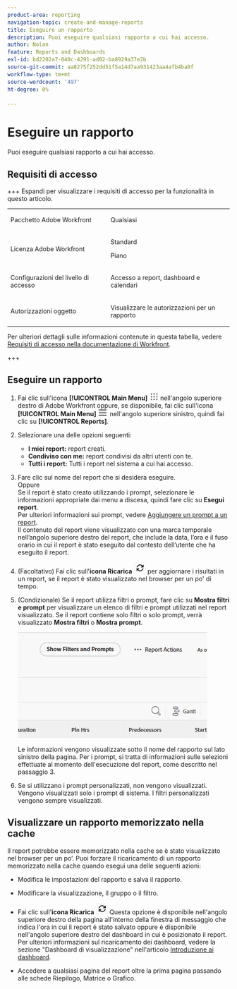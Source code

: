 ```yaml
---
product-area: reporting
navigation-topic: create-and-manage-reports
title: Eseguire un rapporto
description: Puoi eseguire qualsiasi rapporto a cui hai accesso.
author: Nolan
feature: Reports and Dashboards
exl-id: bd2202a7-040c-4291-ad02-ba8929a37e2b
source-git-commit: aa8275f252dd51f5a14d7aa931423aa4afb4ba8f
workflow-type: tm+mt
source-wordcount: '497'
ht-degree: 0%

---
```



# Eseguire un rapporto

Puoi eseguire qualsiasi rapporto a cui hai accesso.

<!-- Audited: 11/2024 -->

<!--
NOTE: ***Linked to Getting Started with Reporting.***This information is obsolete, because asynchronous timeline is not enabled for all customers (used to be included in the "Viewing a Cached Report" section): Some reports in Workfront can take a significant time to load. If your report takes longer than 30 seconds to load, your report is cached after it is finished loading, and a message is displayed in the upper-right corner of the page indicating that the report being viewed is a saved report from a specific time.

After a report is cached, it is available for the next 12 hours. Any user who runs the report (as described in "Running a Report") sees the cached report.)
-->

## Requisiti di accesso

+++ Espandi per visualizzare i requisiti di accesso per la funzionalità in questo articolo. 

<table style="table-layout:auto"> 
 <col> 
 <col> 
 <tbody> 
  <tr> 
   <td role="rowheader">Pacchetto Adobe Workfront</td> 
   <td> <p>Qualsiasi</p> </td> 
  </tr> 
  <tr> 
   <td role="rowheader">Licenza Adobe Workfront</td> 
   <td> 
      <p>Standard</p>
      <p>Piano</p>
   </td>
  </tr> 
  <tr> 
   <td role="rowheader">Configurazioni del livello di accesso</td> 
   <td> <p>Accesso a report, dashboard e calendari</p></td> 
  </tr> 
  <tr> 
   <td role="rowheader">Autorizzazioni oggetto</td> 
     <td> <p>Visualizzare le autorizzazioni per un rapporto</p></td> 
  </tr> 
 </tbody> 
</table>

Per ulteriori dettagli sulle informazioni contenute in questa tabella, vedere [Requisiti di accesso nella documentazione di Workfront](/help/quicksilver/administration-and-setup/add-users/access-levels-and-object-permissions/access-level-requirements-in-documentation.md).

+++

## Eseguire un rapporto

1. Fai clic sull&#39;icona **[!UICONTROL Main Menu]** ![Main Menu](/help/_includes/assets/main-menu-icon.png) nell&#39;angolo superiore destro di Adobe Workfront oppure, se disponibile, fai clic sull&#39;icona **[!UICONTROL Main Menu]** ![Main Menu](/help/_includes/assets/main-menu-icon-left-nav.png) nell&#39;angolo superiore sinistro, quindi fai clic su **[!UICONTROL Reports]**.

1. Selezionare una delle opzioni seguenti:

   * **I miei report:** report creati.
   * **Condiviso con me:** report condivisi da altri utenti con te.
   * **Tutti i report:** Tutti i report nel sistema a cui hai accesso.

1. Fare clic sul nome del report che si desidera eseguire.\
   Oppure\
   Se il report è stato creato utilizzando i prompt, selezionare le informazioni appropriate dai menu a discesa, quindi fare clic su **Esegui report**.\
   Per ulteriori informazioni sui prompt, vedere [Aggiungere un prompt a un report](../../../reports-and-dashboards/reports/creating-and-managing-reports/add-prompt-report.md).\
   Il contenuto del report viene visualizzato con una marca temporale nell’angolo superiore destro del report, che include la data, l’ora e il fuso orario in cui il report è stato eseguito dal contesto dell’utente che ha eseguito il report.

1. (Facoltativo) Fai clic sull&#39;**icona Ricarica** ![icona Ricarica](assets/unshimmed-report-refresh-icon.png) per aggiornare i risultati in un report, se il report è stato visualizzato nel browser per un po&#39; di tempo.

1. (Condizionale) Se il report utilizza filtri o prompt, fare clic su **Mostra filtri e prompt** per visualizzare un elenco di filtri e prompt utilizzati nel report visualizzato. Se il report contiene solo filtri o solo prompt, verrà visualizzato **Mostra filtri** o **Mostra prompt**.

   ![Mostra filtri e prompt](assets/unshimmed-show-filters-and-prompts.png)

   Le informazioni vengono visualizzate sotto il nome del rapporto sul lato sinistro della pagina. Per i prompt, si tratta di informazioni sulle selezioni effettuate al momento dell&#39;esecuzione del report, come descritto nel passaggio 3.

1. Se si utilizzano i prompt personalizzati, non vengono visualizzati. Vengono visualizzati solo i prompt di sistema. I filtri personalizzati vengono sempre visualizzati.

## Visualizzare un rapporto memorizzato nella cache

Il report potrebbe essere memorizzato nella cache se è stato visualizzato nel browser per un po’. Puoi forzare il ricaricamento di un rapporto memorizzato nella cache quando esegui una delle seguenti azioni:

* Modifica le impostazioni del rapporto e salva il rapporto.
* Modificare la visualizzazione, il gruppo o il filtro.
* Fai clic sull&#39;**icona Ricarica** ![icona Ricarica](assets/unshimmed-report-refresh-icon.png)
Questa opzione è disponibile nell&#39;angolo superiore destro della pagina all&#39;interno della finestra di messaggio che indica l&#39;ora in cui il report è stato salvato oppure è disponibile nell&#39;angolo superiore destro del dashboard in cui è posizionato il report. Per ulteriori informazioni sul ricaricamento dei dashboard, vedere la sezione &quot;Dashboard di visualizzazione&quot; nell&#39;articolo [Introduzione ai dashboard](../../../reports-and-dashboards/dashboards/understanding-dashboards/get-started-dashboards.md).

* Accedere a qualsiasi pagina del report oltre la prima pagina passando alle schede Riepilogo, Matrice o Grafico.
